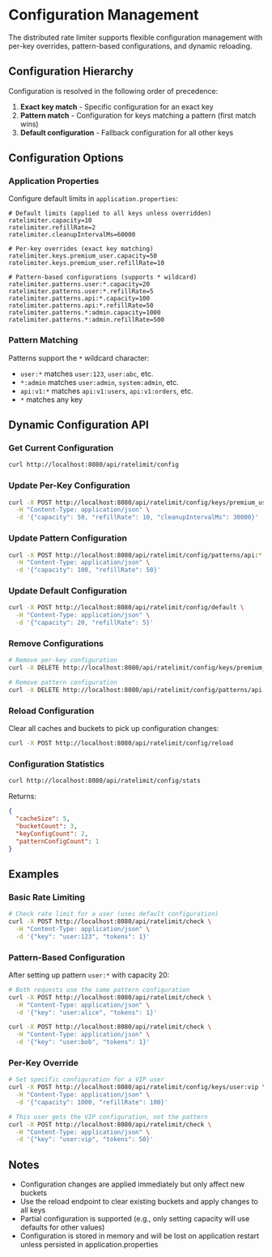 # Configuration Management

The distributed rate limiter supports flexible configuration management with per-key overrides, pattern-based configurations, and dynamic reloading.

## Configuration Hierarchy

Configuration is resolved in the following order of precedence:

1. **Exact key match** - Specific configuration for an exact key
2. **Pattern match** - Configuration for keys matching a pattern (first match wins)
3. **Default configuration** - Fallback configuration for all other keys

## Configuration Options

### Application Properties

Configure default limits in `application.properties`:

```properties
# Default limits (applied to all keys unless overridden)
ratelimiter.capacity=10
ratelimiter.refillRate=2
ratelimiter.cleanupIntervalMs=60000

# Per-key overrides (exact key matching)
ratelimiter.keys.premium_user.capacity=50
ratelimiter.keys.premium_user.refillRate=10

# Pattern-based configurations (supports * wildcard)
ratelimiter.patterns.user:*.capacity=20
ratelimiter.patterns.user:*.refillRate=5
ratelimiter.patterns.api:*.capacity=100
ratelimiter.patterns.api:*.refillRate=50
ratelimiter.patterns.*:admin.capacity=1000
ratelimiter.patterns.*:admin.refillRate=500
```

### Pattern Matching

Patterns support the `*` wildcard character:

- `user:*` matches `user:123`, `user:abc`, etc.
- `*:admin` matches `user:admin`, `system:admin`, etc.
- `api:v1:*` matches `api:v1:users`, `api:v1:orders`, etc.
- `*` matches any key

## Dynamic Configuration API

### Get Current Configuration

```bash
curl http://localhost:8080/api/ratelimit/config
```

### Update Per-Key Configuration

```bash
curl -X POST http://localhost:8080/api/ratelimit/config/keys/premium_user \
  -H "Content-Type: application/json" \
  -d '{"capacity": 50, "refillRate": 10, "cleanupIntervalMs": 30000}'
```

### Update Pattern Configuration

```bash
curl -X POST http://localhost:8080/api/ratelimit/config/patterns/api:* \
  -H "Content-Type: application/json" \
  -d '{"capacity": 100, "refillRate": 50}'
```

### Update Default Configuration

```bash
curl -X POST http://localhost:8080/api/ratelimit/config/default \
  -H "Content-Type: application/json" \
  -d '{"capacity": 20, "refillRate": 5}'
```

### Remove Configurations

```bash
# Remove per-key configuration
curl -X DELETE http://localhost:8080/api/ratelimit/config/keys/premium_user

# Remove pattern configuration
curl -X DELETE http://localhost:8080/api/ratelimit/config/patterns/api:*
```

### Reload Configuration

Clear all caches and buckets to pick up configuration changes:

```bash
curl -X POST http://localhost:8080/api/ratelimit/config/reload
```

### Configuration Statistics

```bash
curl http://localhost:8080/api/ratelimit/config/stats
```

Returns:
```json
{
  "cacheSize": 5,
  "bucketCount": 3,
  "keyConfigCount": 2,
  "patternConfigCount": 1
}
```

## Examples

### Basic Rate Limiting

```bash
# Check rate limit for a user (uses default configuration)
curl -X POST http://localhost:8080/api/ratelimit/check \
  -H "Content-Type: application/json" \
  -d '{"key": "user:123", "tokens": 1}'
```

### Pattern-Based Configuration

After setting up pattern `user:*` with capacity 20:

```bash
# Both requests use the same pattern configuration
curl -X POST http://localhost:8080/api/ratelimit/check \
  -H "Content-Type: application/json" \
  -d '{"key": "user:alice", "tokens": 1}'

curl -X POST http://localhost:8080/api/ratelimit/check \
  -H "Content-Type: application/json" \
  -d '{"key": "user:bob", "tokens": 1}'
```

### Per-Key Override

```bash
# Set specific configuration for a VIP user
curl -X POST http://localhost:8080/api/ratelimit/config/keys/user:vip \
  -H "Content-Type: application/json" \
  -d '{"capacity": 1000, "refillRate": 100}'

# This user gets the VIP configuration, not the pattern
curl -X POST http://localhost:8080/api/ratelimit/check \
  -H "Content-Type: application/json" \
  -d '{"key": "user:vip", "tokens": 50}'
```

## Notes

- Configuration changes are applied immediately but only affect new buckets
- Use the reload endpoint to clear existing buckets and apply changes to all keys
- Partial configuration is supported (e.g., only setting capacity will use defaults for other values)
- Configuration is stored in memory and will be lost on application restart unless persisted in application.properties